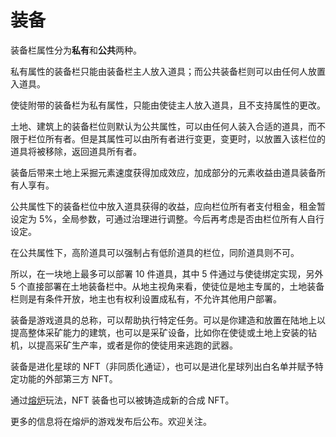 # 装备

装备栏属性分为**私有**和**公共**两种。

私有属性的装备栏只能由装备栏主人放入道具；而公共装备栏则可以由任何人放置入道具。

使徒附带的装备栏为私有属性，只能由使徒主人放入道具，且不支持属性的更改。

土地、建筑上的装备栏位则默认为公共属性，可以由任何人装入合适的道具，而不限于栏位所有者。但是其属性可以由所有者进行变更，变更时，以放置入该栏位的道具将被移除，返回道具所有者。

装备后带来土地上采掘元素速度获得加成效应，加成部分的元素收益由道具装备所有人享有。

公共属性下的装备栏位中放入道具获得的收益，应向栏位所有者支付租金，租金暂设定为 5%，全局参数，可通过治理进行调整。今后再考虑是否由栏位所有人自行设定。

在公共属性下，高阶道具可以强制占有低阶道具的栏位，同阶道具则不可。

所以，在一块地上最多可以部署 10 件道具，其中 5 件通过与使徒绑定实现，另外 5 个直接部署在土地装备栏中。从地主视角来看，使徒位是地主专属的，土地装备栏则是有条件开放，地主也有权利设置成私有，不允许其他用户部署。

装备是游戏道具的总称，可以帮助执行特定任务。可以是你建造和放置在陆地上以提高整体采矿能力的建筑，也可以是采矿设备，比如你在使徒或土地上安装的钻机，以提高采矿生产率，或者是你的使徒用来逃跑的武器。

装备是进化星球的 NFT（非同质化通证），也可以是进化星球列出白名单并赋予特定功能的外部第三方 NFT。

通过[熔炉](/getting-started/game-entities/advanced/furnace.md)玩法，NFT 装备也可以被铸造成新的合成 NFT。

更多的信息将在熔炉的游戏发布后公布。欢迎关注。

